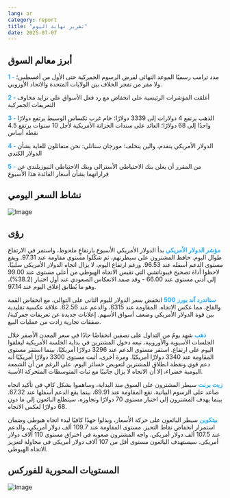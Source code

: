 ```yaml
---
lang: ar
category: report
title: "تقرير نهاية اليوم"
date: 2025-07-07
---
```



<h2>أبرز معالم السوق</h2>
<strong style="color: #2caef7;">1 - </strong> مدد ترامب رسميًا الموعد النهائي لفرض الرسوم الجمركية حتى الأول من أغسطس؛ ولا مفر من تفجر الخلاف بين الولايات المتحدة والاتحاد الأوروبي.

<strong style="color: #2caef7;">2 - </strong> أغلقت المؤشرات الرئيسية على انخفاض مع رد فعل الأسواق على تزايد مخاوف التعريفات الجمركية

<strong style="color: #2caef7;">3 - </strong> الذهب يرتفع 4 دولارات إلى 3339 دولارًا؛ خام غرب تكساس الوسيط يرتفع دولارًا واحدًا إلى 68 دولارًا؛ العائد على سندات الخزانة الأمريكية لأجل 10 سنوات يرتفع 4.5 نقطة أساس

<strong style="color: #2caef7;">4 - </strong> الدولار الأمريكي يتقدم، والين يتخلف؛ مورجان ستانلي: نحن متفائلون للغاية بشأن الدولار الكندي

<strong style="color: #2caef7;">5 - </strong> من المقرر أن يعلن بنك الاحتياطي الأسترالي وبنك الاحتياطي النيوزيلندي عن قراراتهما بشأن أسعار الفائدة هذا الأسبوع



<h2>نشاط السعر اليومي</h2>
<img src="https://markleighedu.github.io/img/Jul-2025/07-Jul-2025/price.jpg" alt="Image"/>

<h2>رؤى</h2>
<strong style="color: #2caef7;">مؤشر الدولار الأمريكي</strong> بدأ الدولار الأمريكي الأسبوع بارتفاعٍ ملحوظ، واستمر في الارتفاع طوال اليوم. حافظ المشترون على سيطرتهم، ثم شكّلوا مستوى مقاومة عند 97.31. ويقع مستوى الدعم أسفله عند 96.53. ورغم ارتفاع اليوم، لا يزال اتجاه الدولار الأمريكي سلبيًا. لاحظوا أداة تصحيح فيبوناتشي التي تقيس الاتجاه الهبوطي من أعلى مستوى عند 99.00 إلى أدنى مستوى عند 66.00 - وقد صمد الانعكاس الصعودي عند أول اختبار (38.2%)، وهو ما يُطابق إغلاق اليوم عند 97.14.

<strong style="color: #2caef7;">ستاندرد آند بورز 500</strong> انخفض سعر الدولار لليوم الثاني على التوالي، مع انخفاض القمة والقاع، مما عكس الاتجاه. المقاومة عند 6315، والدعم عند 62.56. علاقة عكسية تقليدية بين قوة الدولار الأمريكي وضعف أسواق الأسهم. إعلانات جديدة عن تعريفات جمركية/صفقات تجارية زادت من عمليات البيع.

<strong style="color: #2caef7;">ذهب</strong> شهد يومٌ من التداول على نصفين انخفاضًا حادًا في سعر المعدن الأصفر خلال الجلسات الآسيوية والأوروبية، تبعه دخول المشترين في بداية الجلسة الأمريكية ليغلقوا اليوم على ارتفاع. استقر مستوى الدعم عند 3296 دولارًا أمريكيًا، بينما استقر مستوى المقاومة عند 3340 دولارًا أمريكيًا. ومرة أخرى، أثبت مستوى 3300 دولارًا أمريكيًا أنه دعم قوي ونقطة انطلاق للمشترين لتعويض خسائر اليوم. على الرغم من أن الشمعة اليومية خضراء، إلا أن الاتجاه لا يزال جانبيًا مع ثبات المتوسطات المتحركة الأسية.

<strong style="color: #2caef7;">زيت برنت</strong> سيطر المشترون على السوق منذ البداية، وساهموا بشكل كافٍ في تأكيد اتجاه صاعد على الرسوم البيانية. تقع المقاومة عند 69.91، بينما يقع الدعم أسفلها عند 67.32. بينما يهدف المشترون إلى اختبار مستوى 70 دولارًا وتجاوزه، سيتطلع البائعون إلى ما دون 68 دولارًا لعكس الاتجاه.

<strong style="color: #2caef7;">بيتكوين</strong> سيطر البائعون على حركة الأسعار، وبذلوا جهدًا كافيًا لبدء اتجاه هبوطي وضمان استمرار انخفاض نقاط التحيز. مستوى المقاومة عند 109.7 ألف دولار أمريكي، والدعم عند 107.5 ألف دولار أمريكي. واجه المشترون صعوبة في اختراق مستوى 110 آلاف دولار أمريكي. سيستهدف البائعون مستوى أقل من 107 آلاف دولار أمريكي في محاولة لتعزيز الاتجاه الهبوطي.



<h2>المستويات المحورية للفوركس</h2>
<img src="https://markleighedu.github.io/img/Jul-2025/07-Jul-2025/pivot.jpg" alt="Image"/>